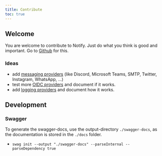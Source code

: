```yaml
---
title: Contribute
toc: true
---
```


## Welcome

You are welcome to contribute to Notify. Just do what you think is good and important. Go to [Github](https://github.com/m-mattia-m/Notify) for this.

### Ideas

- add [messaging providers](../docs/configuration/providers) (like Discord, Microsoft Teams, SMTP, Twitter, Instagram, WhatsApp, ...)
- test more [OIDC providers](../docs/self-hosted/authentication) and document if it works.
- add [logging providers](../docs/self-hosted/logging/) and document how it works.

## Development

### Swagger

To generate the swagger-docs, use the output-directory `./swagger-docs`, as the documentation is stored in the `./docs` folder.

- `swag init --output "./swagger-docs" --parseInternal --parseDependency true`



